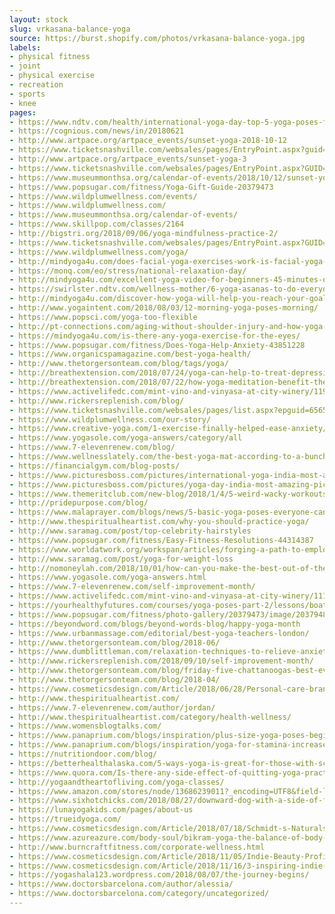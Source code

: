 ```yaml
---
layout: stock
slug: vrkasana-balance-yoga
source: https://burst.shopify.com/photos/vrkasana-balance-yoga.jpg
labels:
- physical fitness
- joint
- physical exercise
- recreation
- sports
- knee
pages:
- https://www.ndtv.com/health/international-yoga-day-top-5-yoga-poses-for-people-with-diabetes-1871071
- https://cognious.com/news/in/20180621
- http://www.artpace.org/artpace_events/sunset-yoga-2018-10-12
- https://www.ticketsnashville.com/websales/pages/EntryPoint.aspx?guid=0b5bb5e3-e3ac-4314-bb82-bb254a06d4fb&
- http://www.artpace.org/artpace_events/sunset-yoga-3
- https://www.ticketsnashville.com/websales/pages/EntryPoint.aspx?GUID=9d2aa7a2-ae57-480b-a9d3-e8ee1e250d0f&
- https://www.museummonthsa.org/calendar-of-events/2018/10/12/sunset-yoga
- https://www.popsugar.com/fitness/Yoga-Gift-Guide-20379473
- https://www.wildplumwellness.com/events/
- https://www.wildplumwellness.com/
- https://www.museummonthsa.org/calendar-of-events/
- https://www.skillpop.com/classes/2164
- http://bigstri.org/2018/09/06/yoga-mindfulness-practice-2/
- https://www.ticketsnashville.com/websales/pages/EntryPoint.aspx?GUID=daa465ed-eeb4-438d-8847-670e32d03f07&
- https://www.wildplumwellness.com/yoga/
- http://mindyoga4u.com/does-facial-yoga-exercises-work-is-facial-yoga-a-remedy/
- https://monq.com/eo/stress/national-relaxation-day/
- http://mindyoga4u.com/excellent-yoga-video-for-beginners-45-minutes-of-practice/
- https://swirlster.ndtv.com/wellness-mother/6-yoga-asanas-to-do-everyday-to-build-a-stronger-healthier-body-1871063
- http://mindyoga4u.com/discover-how-yoga-will-help-you-reach-your-goals/
- http://www.yogaintent.com/2018/08/03/12-morning-yoga-poses-morning/
- https://www.popsci.com/yoga-too-flexible
- http://pt-connections.com/aging-without-shoulder-injury-and-how-yoga-may-be-a-great-option-for-you/
- https://mindyoga4u.com/is-there-any-yoga-exercise-for-the-eyes/
- https://www.popsugar.com/fitness/Does-Yoga-Help-Anxiety-43851228
- https://www.organicspamagazine.com/best-yoga-health/
- http://www.thetorgersonteam.com/blog/tags/yoga/
- http://breathextension.com/2018/07/24/yoga-can-help-to-treat-depression-studies-show/
- http://breathextension.com/2018/07/22/how-yoga-meditation-benefit-the-mind-and-body/
- https://www.activelifedc.com/mint-vino-and-vinyasa-at-city-winery/119217
- http://www.rickersreplenish.com/blog/
- https://www.ticketsnashville.com/websales/pages/list.aspx?epguid=6565e84d-cb50-4208-80fe-70e85d1c332a&mdy=11%2F01%2F2018&
- https://www.wildplumwellness.com/our-story/
- https://www.creative-yoga.com/1-exercise-finally-helped-ease-anxiety/
- https://www.yogasole.com/yoga-answers/category/all
- https://www.7-elevenrenew.com/blog/
- https://www.wellnesslately.com/the-best-yoga-mat-according-to-a-bunch-of-teachers/
- https://financialgym.com/blog-posts/
- https://www.picturesboss.com/pictures/international-yoga-india-most-amazing-pictures-e6.html
- https://www.picturesboss.com/pictures/yoga-day-india-most-amazing-pictures-b3.html
- https://www.themeritclub.com/new-blog/2018/1/4/5-weird-wacky-workouts-to-kick-start-your-new-year-pygz6
- http://pridepurpose.com/blog/
- https://www.malaprayer.com/blogs/news/5-basic-yoga-poses-everyone-can-do
- http://www.thespiritualheartist.com/why-you-should-practice-yoga/
- http://www.saramag.com/post/top-celebrity-hairstyles
- https://www.popsugar.com/fitness/Easy-Fitness-Resolutions-44314387
- https://www.worldatwork.org/workspan/articles/forging-a-path-to-employee-wellness
- http://www.saramag.com/post/yoga-for-weight-loss
- http://nomoneylah.com/2018/10/01/how-can-you-make-the-best-out-of-the-last-90-days-of-2018/
- https://www.yogasole.com/yoga-answers.html
- https://www.7-elevenrenew.com/self-improvement-month/
- https://www.activelifedc.com/mint-vino-and-vinyasa-at-city-winery/1110138
- https://yourhealthyfutures.com/courses/yoga-poses-part-2/lessons/boat-pose-copy-2/
- https://www.popsugar.com/fitness/photo-gallery/20379473/image/20379484/Who-Doesnt-Love-New-Outfit
- https://beyondword.com/blogs/beyond-words-blog/happy-yoga-month
- https://www.urbanmassage.com/editorial/best-yoga-teachers-london/
- http://www.thetorgersonteam.com/blog/2018-06/
- https://www.dumblittleman.com/relaxation-techniques-to-relieve-anxiety/yoga-relaxation-technique/
- http://www.rickersreplenish.com/2018/09/10/self-improvement-month/
- http://www.thetorgersonteam.com/blog/friday-five-chattanoogas-best-events-615-622.html
- http://www.thetorgersonteam.com/blog/2018-04/
- https://www.cosmeticsdesign.com/Article/2018/06/28/Personal-care-brand-Dove-adding-watermark-to-untouched-ad-photos-by-2019
- http://www.thespiritualheartist.com/
- https://www.7-elevenrenew.com/author/jordan/
- http://www.thespiritualheartist.com/category/health-wellness/
- https://www.womensblogtalks.com/
- https://www.panaprium.com/blogs/inspiration/plus-size-yoga-poses-beginners
- https://www.panaprium.com/blogs/inspiration/yoga-for-stamina-increase
- https://nutritiondoor.com/blog/
- https://betterhealthalaska.com/5-ways-yoga-is-great-for-those-with-scoliosis/
- https://www.quora.com/Is-there-any-side-effect-of-quitting-yoga-practice-Like-weight-gain-or-anything-else
- http://yogaandtheartofliving.com/yoga-classes/
- https://www.amazon.com/stores/node/13686239011?_encoding=UTF8&field-lbr_brands_browse-bin=Fitter%E2%80%99s%20Niche
- https://www.sixhotchicks.com/2018/08/27/downward-dog-with-a-side-of-feminist-theory/
- https://lunayogakids.com/pages/about-us
- https://trueidyoga.com/
- https://www.cosmeticsdesign.com/Article/2018/07/18/Schmidt-s-Naturals-expands-into-a-new-personal-care-category
- https://www.azureazure.com/body-soul/bikram-yoga-the-balance-of-body-and-mind
- http://www.burncraftfitness.com/corporate-wellness.html
- https://www.cosmeticsdesign.com/Article/2018/11/05/Indie-Beauty-Profile-Allison-Moss-type-A-Brands
- https://www.cosmeticsdesign.com/Article/2018/11/16/3-inspiring-indie-beauty-packaging-ideas
- https://yogashala123.wordpress.com/2018/08/07/the-journey-begins/
- https://www.doctorsbarcelona.com/author/alessia/
- https://www.doctorsbarcelona.com/category/uncategorized/
---
```

